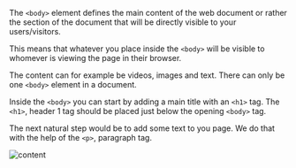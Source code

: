 The `<body>` element defines the main content of the web document or rather the section of the document that will be directly visible to your users/visitors.

This means that whatever you place inside the `<body>` will be visible to whomever is viewing the page in their browser.

The content can for example be videos, images and text. There can only be one `<body>` element in a document.

Inside the `<body>` you can start by adding a main title with an `<h1>` tag. The `<h1>`, header 1 tag should be placed just below the opening `<body>` tag.

The next natural step would be to add some text to you page. We do that with the help of the `<p>`, paragraph tag.

![content](/static/content.png)